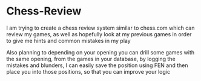 # Chess-Review
I am trying to create a chess review system similar to chess.com which can review my games, as well as hopefully look at my previous games in order to give me hints and common mistakes in my play

Also planning to depending on your opening you can drill some games with the same opening, from the games in your database, by logging the mistakes and blunders, I can easily save the position using FEN and then place you into those positions, so that you can improve your logic
